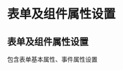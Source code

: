 # 表单及组件属性设置

## 表单及组件属性设置
包含表单基本属性、事件属性设置
<ImagesVue :img-src="'/images/guide1/guide1-1.png'" />
<ImagesVue :img-src="'/images/guide1/guide1-2.png'" />
<ImagesVue :img-src="'/images/guide1/guide1-3.png'" />
<ImagesVue :img-src="'/images/guide1/guide1-4.png'" />
